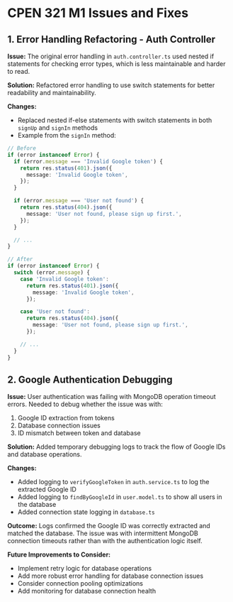 # CPEN 321 M1 Issues and Fixes

## 1. Error Handling Refactoring - Auth Controller

**Issue:** The original error handling in `auth.controller.ts` used nested if statements for checking error types, which is less maintainable and harder to read.

**Solution:** Refactored error handling to use switch statements for better readability and maintainability.

**Changes:**

- Replaced nested if-else statements with switch statements in both `signUp` and `signIn` methods
- Example from the `signIn` method:

```typescript
// Before
if (error instanceof Error) {
  if (error.message === 'Invalid Google token') {
    return res.status(401).json({
      message: 'Invalid Google token',
    });
  }

  if (error.message === 'User not found') {
    return res.status(404).json({
      message: 'User not found, please sign up first.',
    });
  }

  // ...
}

// After
if (error instanceof Error) {
  switch (error.message) {
    case 'Invalid Google token':
      return res.status(401).json({
        message: 'Invalid Google token',
      });

    case 'User not found':
      return res.status(404).json({
        message: 'User not found, please sign up first.',
      });

    // ...
  }
}
```

## 2. Google Authentication Debugging

**Issue:** User authentication was failing with MongoDB operation timeout errors. Needed to debug whether the issue was with:

1. Google ID extraction from tokens
2. Database connection issues
3. ID mismatch between token and database

**Solution:** Added temporary debugging logs to track the flow of Google IDs and database operations.

**Changes:**

- Added logging to `verifyGoogleToken` in `auth.service.ts` to log the extracted Google ID
- Added logging to `findByGoogleId` in `user.model.ts` to show all users in the database
- Added connection state logging in `database.ts`

**Outcome:** Logs confirmed the Google ID was correctly extracted and matched the database. The issue was with intermittent MongoDB connection timeouts rather than with the authentication logic itself.

**Future Improvements to Consider:**

- Implement retry logic for database operations
- Add more robust error handling for database connection issues
- Consider connection pooling optimizations
- Add monitoring for database connection health
